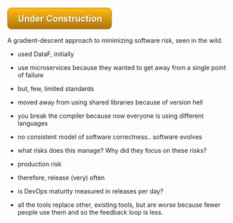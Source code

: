 ![Under Construction](/img/state/uc.png)

A gradient-descent approach to minimizing software risk, seen in the wild.

- used DataF, initially
- use microservices because they wanted to get away from a single point of failure
- but, few, limited standards
- moved away from using shared libraries because of version hell
- you break the compiler because now everyone is using different languages
- no consistent model of software correctness.. software evolves
- what risks does this manage?  Why did they focus on these risks?
- production risk
- therefore, release (very) often
- is DevOps maturity measured in releases per day?

- all the tools replace other, existing tools, but are worse because fewer people use them and so the feedback loop is less.

